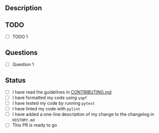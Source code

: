 ## Description

<!-- Provide a brief description of the PR's purpose here. -->

## TODO

<!-- Notable points that this PR has either accomplished or will accomplish. -->

- [ ] TODO 1

## Questions

<!-- Any concerns or points of confusion? -->

- [ ] Question 1

## Status

- [ ] I have read the guidelines in
      [CONTRIBUTING.md](https://github.com/icaros-usc/pyribs/blob/master/CONTRIBUTING.md)
- [ ] I have formatted my code using `yapf`
- [ ] I have tested my code by running `pytest`
- [ ] I have linted my code with `pylint`
- [ ] I have added a one-line description of my change to the changelog in
      `HISTORY.md`
- [ ] This PR is ready to go
